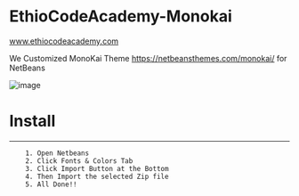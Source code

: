 # EthioCodeAcademy-Monokai
www.ethiocodeacademy.com

We Customized MonoKai Theme https://netbeansthemes.com/monokai/ for NetBeans

![image](https://user-images.githubusercontent.com/96766954/148657450-7d3c7f82-1144-4ae8-aa3d-bb3fc3f4c06c.png)


# Install
________________________________________________

		1. Open Netbeans 
		2. Click Fonts & Colors Tab 
		3. Click Import Button at the Bottom 
		4. Then Import the selected Zip file
		5. All Done!!
